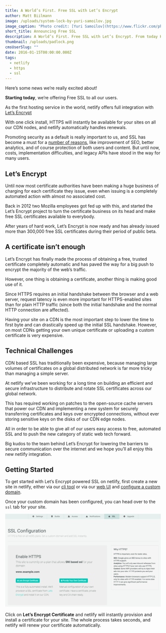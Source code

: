 ```yaml
---
title: A World’s First. Free SSL with Let’s Encrypt
author: Matt Biilmann
image: /uploads/system-lock-by-yuri-samoilov.jpg
image_caption: "Photo credit: [Yuri Samoilov](https://www.flickr.com/photos/yusamoilov/13334048894)  \n"
short_title: Announcing Free SSL
description: A World’s First. Free SSL with Let’s Encrypt. From today HTTPS is a free one-click setup on all our plans
thumbnail: /uploads/padlock.png
cmsUserSlug: ""
date: 2016-01-15T00:00:00.000Z
tags:
  - netlify
  - https
  - ssl
---
```


Here’s some news we’re really excited about!

**Starting today**, we’re offering Free SSL to all our users. 

As the first hosting service in the world, netlify offers full integration with [Let’s Encrypt](https://letsencrypt.org)

With one click install, HTTPS will instantly be available for your sites on all our CDN nodes, and netlify automatically handles renewals.

Promoting security as a default is really important to us, and SSL has become a must for a [number of reasons](/blog/2014/10/03/five-reasons-you-want-https-for-your-static-site), like improvement of SEO, better analytics, and of course protection of both users and content. But until now, costs, implementation difficulties, and legacy APIs have stood in the way for many users.

<!-- excerpt -->

## Let’s Encrypt

Until now most certificate authorities have been making a huge business of charging for each certificate they issue, even when issuing is a completely automated action with almost no associated cost.

Back in 2012 two Mozilla employees got fed up with this, and started the Let’s Encrypt project to turn the certificate business on its head and make free SSL certificates available to everybody.

After years of hard work, Let’s Encrypt is now ready and has already issued more than 300,000 free SSL certificates during their period of public beta.

## A certificate isn’t enough

Let’s Encrypt has finally made the process of obtaining a free, trusted certificate completely automatic and has paved the way for a big push to encrypt the majority of the web’s traffic.

However, one thing is obtaining a certificate, another thing is making good use of it.

Since HTTPS requires an initial handshake between the browser and a web server, request latency is even more important for HTTPS-enabled sites than for plain HTTP traffic (since both the initial handshake and the normal HTTP connection are affected).

Having your site on a CDN is the most important step to lower the time to first byte and can drastically speed up the initial SSL handshake. However, on most CDNs getting your own unique certificate or uploading a custom certificate is very expensive.

## Technical Challenges

CDN based SSL has traditionally been expensive, because managing large volumes of certificates on a global distributed network is far more tricky than managing a simple server.

At netlify we’ve been working for a long time on building an efficient and secure infrastructure to distribute and rotate SSL certificates across our global network.

This has required working on patches to the open-source cache servers that power our CDN and implementing a new system for securely transferring certificates and keys over encrypted connections, without ever storing sensitive keys on the disks of our CDN edge nodes.

All in order to be able to give all of our users easy access to free, automated SSL and to push the new category of static web tech forward.

Big kudos to the team behind Let’s Encrypt for lowering the barriers to secure communication over the internet and we hope you’ll all enjoy this new netlify integration.

## Getting Started

To get started with Let’s Encrypt powered SSL on netlify, first create a new site in netlify, either via our [cli tool](/docs/cli) or via our [web UI](https://app.netlify.com/sites) and [configure a custom domain](/docs/custom-domains).

Once your custom domain has been configured, you can head over to the `ssl` tab for your site.

![screen-shot-2016-01-15-at-10.02.59-pm.png](/uploads/screen-shot-2016-01-15-at-10.02.59-pm.png)

Click on **Let’s Encrypt Certificate** and netlify will instantly provision and install a certificate for your site. The whole process takes seconds, and netlify will renew your certificate automatically.
